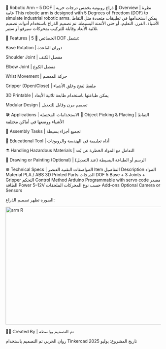🤖 Robotic Arm – 5 DOF | ذراع روبوتية بخمس درجات حرية
📌 Overview | نظرة عامة
This robotic arm is designed with 5 Degrees of Freedom (DOF) to simulate industrial robotic arms. يمكن استخدامها في تطبيقات متعددة مثل التقاط الأشياء، الفرز، التعليم، أو حتى الأتمتة البسيطة. تم تصميم الذراع باستخدام أدوات تصميم ثلاثية الأبعاد وقابلة للتركيب بمحركات سيرفو أو ستبر.


🧩 Features | الخصائص
🔄 5 DOF تشمل:

Base Rotation | دوران القاعدة

Shoulder Joint | مفصل الكتف

Elbow Joint | مفصل الكوع

Wrist Movement | حركة المعصم

Gripper (Open/Close) | ملقط لفتح وغلق الأشياء

3D Printable | يمكن طباعتها باستخدام طابعة ثلاثية الأبعاد

Modular Design | تصميم مرن وقابل للتعديل


🛠️ Applications | الاستخدامات المحتملة
🧲 Object Picking & Placing | التقاط الأشياء ووضعها في أماكن مختلفة

🔧 Assembly Tasks | تجميع أجزاء بسيطة

🧪 Educational Tool | أداة تعليمية في الهندسة والروبوتات

⚗️ Handling Hazardous Materials | التعامل مع المواد الخطرة عن بُعد

🎨 Drawing or Painting (Optional) | الرسم أو الطباعة البسيطة (عند التعديل)



⚙️ Technical Specs | المواصفات التقنية
العنصر	Item	التفاصيل	Description
المواد	Material	PLA / ABS	3D Printed Parts
الدرجات	DOF	5	Base + 3 Joints + Gripper
التحكم	Control Method	Arduino	Programmable with servo code
مصدر الطاقة	Power	5–12V	حسب نوع المحركات
الملحقات	Add-ons	Optional	Camera or Sensors



الصورة تظهر تصميم الذراع:




<img width="656" height="383" alt="arm R" src="https://github.com/user-attachments/assets/21d60f20-71a0-464f-819e-1c68ebe2a322" />






👨‍💻 Created By | تم التصميم بواسطة

روان الحربي 
تم التصميم باستخدام Tinkercad
تاريخ المشروع: يوليو 2025


